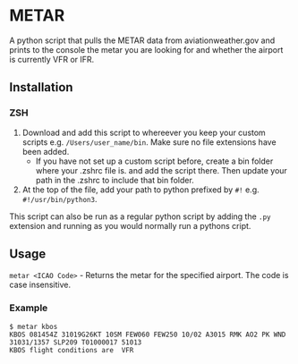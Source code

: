 # METAR

A python script that pulls the METAR data from aviationweather.gov and prints to the console the metar you are looking for and whether the airport is currently VFR or IFR.

## Installation

### ZSH
1. Download and add this script to whereever you keep your custom scripts e.g. `/Users/user_name/bin`. Make sure no file  extensions have been added.
    - If you have not set up a custom script before, create a bin folder where your .zshrc file is. and add the script there. Then update your path in the .zshrc to include that bin folder.
2. At the top of the file, add your path to python prefixed by `#!` e.g. `#!/usr/bin/python3`.

This script can also be run as a regular python script by adding the `.py` extension and running as you would normally run a pythons cript.

## Usage

`metar <ICAO Code>` - Returns the metar for the specified airport. The code is case insensitive.

### Example
```
$ metar kbos
KBOS 081454Z 31019G26KT 10SM FEW060 FEW250 10/02 A3015 RMK AO2 PK WND 31031/1357 SLP209 T01000017 51013
KBOS flight conditions are  VFR
```